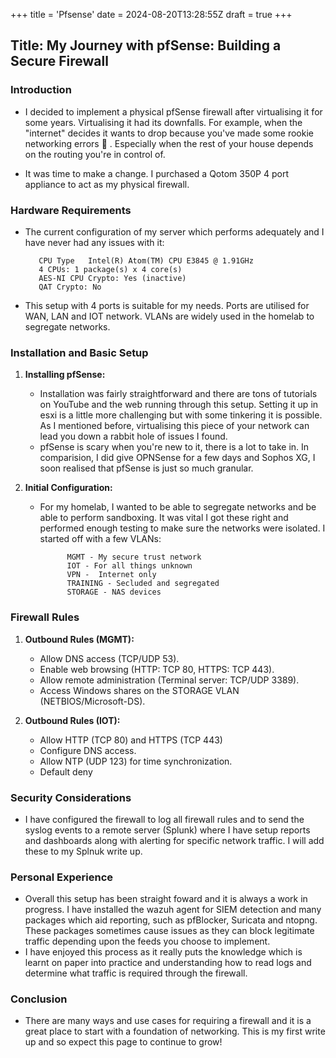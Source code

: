 +++
title = 'Pfsense'
date = 2024-08-20T13:28:55Z
draft = true
+++



## Title: My Journey with pfSense: Building a Secure Firewall

### Introduction
- I decided to implement a physical pfSense firewall after virtualising it for some years. Virtualising it had its downfalls. For example, when the "internet" decides it wants to drop because you've made some rookie networking errors 👀 . Especially when the rest of your house depends on the routing you're in control of. 

- It was time to make a change. I purchased a Qotom 350P 4 port appliance to act as my physical firewall. 

### Hardware Requirements
- The current configuration of my server which performs adequately and I have never had any issues with it:

         CPU Type	Intel(R) Atom(TM) CPU E3845 @ 1.91GHz
         4 CPUs: 1 package(s) x 4 core(s)
         AES-NI CPU Crypto: Yes (inactive)
         QAT Crypto: No
 
- This setup with 4 ports is suitable for my needs. Ports are utilised for WAN, LAN and IOT network. VLANs are widely used in the homelab to segregate networks. 

### Installation and Basic Setup
1. **Installing pfSense:**
   - Installation was fairly straightforward and there are tons of tutorials on YouTube and the web running through this setup. Setting it up in esxi is a little more challenging but with some tinkering it is possible. As I mentioned before, virtualising this piece of your network can lead you down a rabbit hole of issues I found. 
   - pfSense is scary when you're new to it, there is a lot to take in. In comparision, I did give OPNSense for a few days and Sophos XG, I soon realised that pfSense is just so much granular. 

2. **Initial Configuration:**
   - For my homelab, I wanted to be able to segregate networks and be able to perform sandboxing. It was vital I got these right and performed enough testing to make sure the networks were isolated. I started off with a few VLANs:

               MGMT - My secure trust network
               IOT - For all things unknown
               VPN -  Internet only
               TRAINING - Secluded and segregated
               STORAGE - NAS devices   

### Firewall Rules
1. **Outbound Rules (MGMT):**
   - Allow DNS access (TCP/UDP 53).
   - Enable web browsing (HTTP: TCP 80, HTTPS: TCP 443).
   - Allow remote administration (Terminal server: TCP/UDP 3389).
   - Access Windows shares on the STORAGE VLAN (NETBIOS/Microsoft-DS).

2. **Outbound Rules (IOT):**
   - Allow HTTP (TCP 80) and HTTPS (TCP 443)
   - Configure DNS access.
   - Allow NTP (UDP 123) for time synchronization.
   - Default deny

### Security Considerations
- I have configured the firewall to log all firewall rules and to send the syslog events to a remote server (Splunk) where I have setup reports and dashboards along with alerting for specific network traffic. I will add these to my Splnuk write up. 

### Personal Experience
- Overall this setup has been straight foward and it is always a work in progress. I have installed the wazuh agent for SIEM detection and many packages which aid reporting, such as pfBlocker, Suricata and ntopng. These packages sometimes cause issues as they can block legitimate traffic depending upon the feeds you choose to implement. 
- I have enjoyed this process as it really puts the knowledge which is learnt on paper into practice and understanding how to read logs and determine what traffic is required through the firewall. 

### Conclusion
- There are many ways and use cases for requiring a firewall and it is a great place to start with a foundation of networking. This is my first write up and so expect this page to continue to grow!




